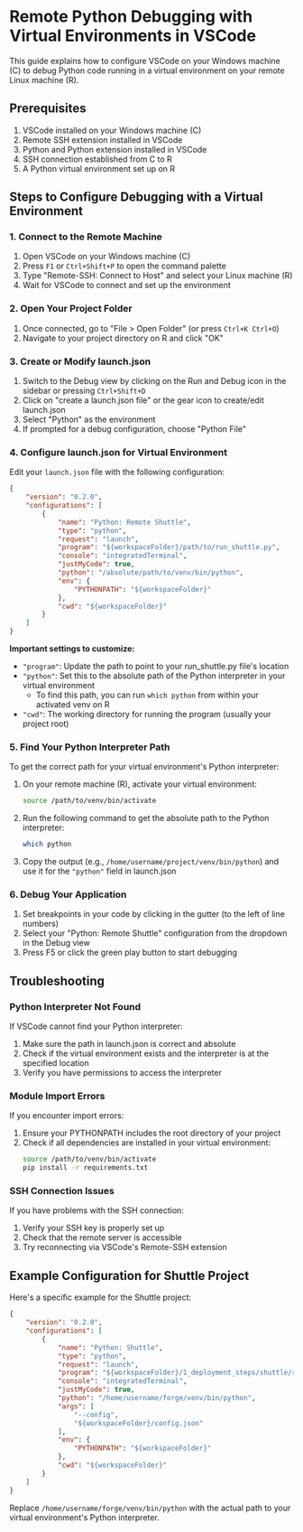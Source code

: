 # Remote Python Debugging with Virtual Environments in VSCode

This guide explains how to configure VSCode on your Windows machine (C) to debug Python code running in a virtual environment on your remote Linux machine (R).

## Prerequisites

1. VSCode installed on your Windows machine (C)
2. Remote SSH extension installed in VSCode
3. Python and Python extension installed in VSCode
4. SSH connection established from C to R
5. A Python virtual environment set up on R

## Steps to Configure Debugging with a Virtual Environment

### 1. Connect to the Remote Machine

1. Open VSCode on your Windows machine (C)
2. Press `F1` or `Ctrl+Shift+P` to open the command palette
3. Type "Remote-SSH: Connect to Host" and select your Linux machine (R)
4. Wait for VSCode to connect and set up the environment

### 2. Open Your Project Folder

1. Once connected, go to "File > Open Folder" (or press `Ctrl+K Ctrl+O`)
2. Navigate to your project directory on R and click "OK"

### 3. Create or Modify launch.json

1. Switch to the Debug view by clicking on the Run and Debug icon in the sidebar or pressing `Ctrl+Shift+D`
2. Click on "create a launch.json file" or the gear icon to create/edit launch.json
3. Select "Python" as the environment
4. If prompted for a debug configuration, choose "Python File"

### 4. Configure launch.json for Virtual Environment

Edit your `launch.json` file with the following configuration:

```json
{
    "version": "0.2.0",
    "configurations": [
        {
            "name": "Python: Remote Shuttle",
            "type": "python",
            "request": "launch",
            "program": "${workspaceFolder}/path/to/run_shuttle.py",
            "console": "integratedTerminal",
            "justMyCode": true,
            "python": "/absolute/path/to/venv/bin/python",
            "env": {
                "PYTHONPATH": "${workspaceFolder}"
            },
            "cwd": "${workspaceFolder}"
        }
    ]
}
```

**Important settings to customize:**

- `"program"`: Update the path to point to your run_shuttle.py file's location
- `"python"`: Set this to the absolute path of the Python interpreter in your virtual environment
  - To find this path, you can run `which python` from within your activated venv on R
- `"cwd"`: The working directory for running the program (usually your project root)

### 5. Find Your Python Interpreter Path

To get the correct path for your virtual environment's Python interpreter:

1. On your remote machine (R), activate your virtual environment:
   ```bash
   source /path/to/venv/bin/activate
   ```

2. Run the following command to get the absolute path to the Python interpreter:
   ```bash
   which python
   ```

3. Copy the output (e.g., `/home/username/project/venv/bin/python`) and use it for the `"python"` field in launch.json

### 6. Debug Your Application

1. Set breakpoints in your code by clicking in the gutter (to the left of line numbers)
2. Select your "Python: Remote Shuttle" configuration from the dropdown in the Debug view
3. Press F5 or click the green play button to start debugging

## Troubleshooting

### Python Interpreter Not Found

If VSCode cannot find your Python interpreter:

1. Make sure the path in launch.json is correct and absolute
2. Check if the virtual environment exists and the interpreter is at the specified location
3. Verify you have permissions to access the interpreter

### Module Import Errors

If you encounter import errors:

1. Ensure your PYTHONPATH includes the root directory of your project
2. Check if all dependencies are installed in your virtual environment:
   ```bash
   source /path/to/venv/bin/activate
   pip install -r requirements.txt
   ```

### SSH Connection Issues

If you have problems with the SSH connection:

1. Verify your SSH key is properly set up
2. Check that the remote server is accessible
3. Try reconnecting via VSCode's Remote-SSH extension

## Example Configuration for Shuttle Project

Here's a specific example for the Shuttle project:

```json
{
    "version": "0.2.0",
    "configurations": [
        {
            "name": "Python: Shuttle",
            "type": "python",
            "request": "launch",
            "program": "${workspaceFolder}/1_deployment_steps/shuttle/run_shuttle.py",
            "console": "integratedTerminal",
            "justMyCode": true,
            "python": "/home/username/forge/venv/bin/python",
            "args": [
                "--config", 
                "${workspaceFolder}/config.json"
            ],
            "env": {
                "PYTHONPATH": "${workspaceFolder}"
            },
            "cwd": "${workspaceFolder}"
        }
    ]
}
```

Replace `/home/username/forge/venv/bin/python` with the actual path to your virtual environment's Python interpreter.
